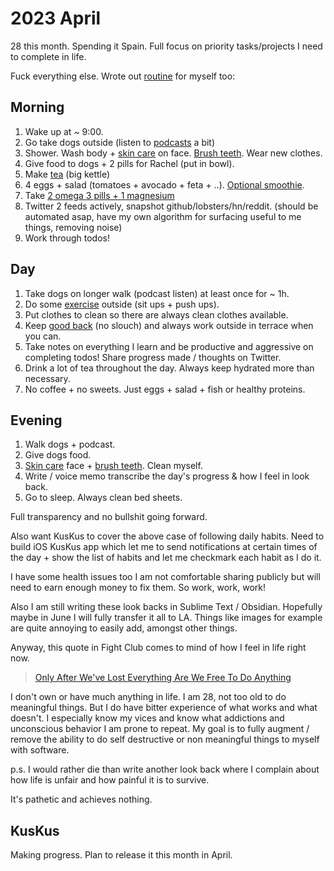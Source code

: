 # 2023 April

28 this month. Spending it Spain. Full focus on priority tasks/projects I need to complete in life.

Fuck everything else. Wrote out [routine](../../focusing/processes.md) for myself too:

## Morning

1. Wake up at ~ 9:00.
2. Go take dogs outside (listen to [podcasts](../../podcasts/podcasts.md) a bit)
3. Shower. Wash body + [skin care](../../health/skin-care.md) on face. [Brush teeth](../../health/teeth.md). Wear new clothes.
4. Give food to dogs + 2 pills for Rachel (put in bowl).
5. Make [tea](../../health/nutrition/drinks/tea.md) (big kettle)
6. 4 eggs + salad (tomatoes + avocado + feta + ..). [Optional smoothie](../../health/nutrition/supplements.md#smoothie).
7. Take [2 omega 3 pills + 1 magnesium](../../health/nutrition/supplements.md)
8. Twitter 2 feeds actively, snapshot github/lobsters/hn/reddit. (should be automated asap, have my own algorithm for surfacing useful to me things, removing noise)
9. Work through todos!

## Day

1. Take dogs on longer walk (podcast listen) at least once for ~ 1h.
2. Do some [exercise](../../fitness/exercises.md) outside (sit ups + push ups).
3. Put clothes to clean so there are always clean clothes available.
4. Keep [good back](../../health/ergonomics.md) (no slouch) and always work outside in terrace when you can.
5. Take notes on everything I learn and be productive and aggressive on completing todos! Share progress made / thoughts on Twitter.
6. Drink a lot of tea throughout the day. Always keep hydrated more than necessary.
7. No coffee + no sweets. Just eggs + salad + fish or healthy proteins.

## Evening

1. Walk dogs + podcast.
2. Give dogs food.
3. [Skin care](../health/skin-care.md) face + [brush teeth](../health/teeth.md). Clean myself.
4. Write / voice memo transcribe the day's progress & how I feel in look back.
5. Go to sleep. Always clean bed sheets.

Full transparency and no bullshit going forward.

Also want KusKus to cover the above case of following daily habits. Need to build iOS KusKus app which let me to send notifications at certain times of the day + show the list of habits and let me checkmark each habit as I do it.

I have some health issues too I am not comfortable sharing publicly but will need to earn enough money to fix them. So work, work, work!

Also I am still writing these look backs in Sublime Text / Obsidian. Hopefully maybe in June I will fully transfer it all to LA. Things like images for example are quite annoying to easily add, amongst other things.

Anyway, this quote in Fight Club comes to mind of how I feel in life right now.

> [Only After We've Lost Everything Are We Free To Do Anything](https://www.youtube.com/watch?v=pzJOduVHxoQ)

I don't own or have much anything in life. I am 28, not too old to do meaningful things. But I do have bitter experience of what works and what doesn't. I especially know my vices and know what addictions and unconscious behavior I am prone to repeat. My goal is to fully augment / remove the ability to do self destructive or non meaningful things to myself with software.

p.s. I would rather die than write another look back where I complain about how life is unfair and how painful it is to survive.

It's pathetic and achieves nothing.

## KusKus

Making progress. Plan to release it this month in April.
